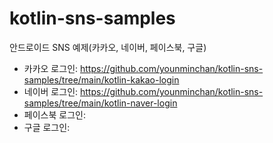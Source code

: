 # kotlin-sns-samples
안드로이드 SNS 예제(카카오, 네이버, 페이스북, 구글)

- 카카오 로그인: https://github.com/younminchan/kotlin-sns-samples/tree/main/kotlin-kakao-login
- 네이버 로그인: https://github.com/younminchan/kotlin-sns-samples/tree/main/kotlin-naver-login
- 페이스북 로그인: 
- 구글 로그인: 
